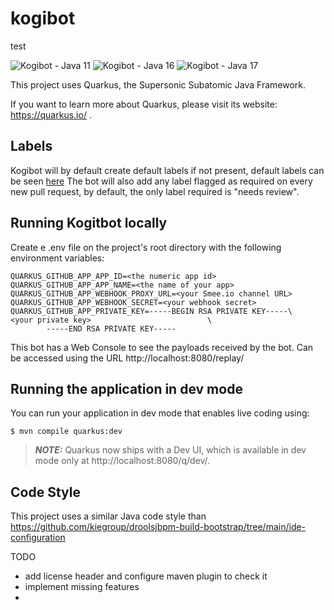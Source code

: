 # kogibot

test

![Kogibot - Java 11](https://github.com/spolti/kogibot/actions/workflows/main-merge-java-11.yml/badge.svg) 
![Kogibot - Java 16](https://github.com/spolti/kogibot/actions/workflows/main-merge-java-16.yml/badge.svg)
![Kogibot - Java 17](https://github.com/spolti/kogibot/actions/workflows/main-merge-java-17.yml/badge.svg)


This project uses Quarkus, the Supersonic Subatomic Java Framework.

If you want to learn more about Quarkus, please visit its website: https://quarkus.io/ .

## Labels

Kogibot will by default create default labels if not present, default labels can be seen [here](src/main/java/org/kiegroup/kogibot/util/Labels.java)
The bot will also add any label flagged as required on every new pull request, by default, the only label required is "needs review".


## Running Kogitbot locally

Create e .env file on the project's root directory with the following environment variables:

```
QUARKUS_GITHUB_APP_APP_ID=<the numeric app id>
QUARKUS_GITHUB_APP_APP_NAME=<the name of your app>
QUARKUS_GITHUB_APP_WEBHOOK_PROXY_URL=<your Smee.io channel URL>
QUARKUS_GITHUB_APP_WEBHOOK_SECRET=<your webhook secret>
QUARKUS_GITHUB_APP_PRIVATE_KEY=-----BEGIN RSA PRIVATE KEY-----\
<your private key>                          \
        -----END RSA PRIVATE KEY-----
```

This bot has a Web Console to see the payloads received by the bot.
Can be accessed using the URL http://localhost:8080/replay/

## Running the application in dev mode

You can run your application in dev mode that enables live coding using:
```shell script
$ mvn compile quarkus:dev
```

> **_NOTE:_**  Quarkus now ships with a Dev UI, which is available in dev mode only at http://localhost:8080/q/dev/.

## Code Style

This project uses a similar Java code style than https://github.com/kiegroup/droolsjbpm-build-bootstrap/tree/main/ide-configuration

TODO
 - add license header and configure maven plugin to check it
 - implement missing features
 - 
